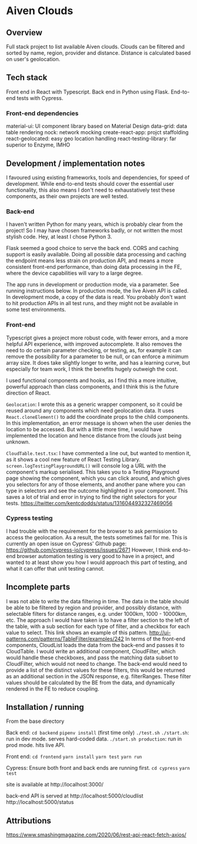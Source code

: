 # Aiven Clouds

## Overview

Full stack project to list available Aiven clouds.
Clouds can be filtered and sorted by name, region, provider and distance.
Distance is calculated based on user's geolocation.

## Tech stack

Front end in React with Typescript.
Back end in Python using Flask.
End-to-end tests with Cypress.

### Front-end dependencies

material-ui: UI component library based on Material Design
data-grid: data table rendering
nock: network mocking
create-react-app: projct staffolding
react-geolocated: easy geo location handling
react-testing-library: far superior to Enzyme, IMHO

## Development / implementation notes

I favoured using existing frameworks, tools and dependencies, for speed of development. While end-to-end tests should cover the essential user functionality, this also means I don't need to exhaustatively test these components, as their own projects are well tested.

### Back-end

I haven't written Python for many years, which is probably clear from the project! So I may have chosen frameworks badly, or not written the most stylish code. Hey, at least I chose Python 3.

Flask seemed a good choice to serve the back end.
CORS and caching support is easily available.
Doing all possible data processing and caching the endpoint means less strain on production API, and means a more consistent front-end performance, than doing data processing in the FE, where the device capabilities will vary to a large degree.

The app runs in development or production mode, via a parameter. See running instructions below.
In production mode, the live Aiven API is called. In development mode, a copy of the data is read. You probably don't want to hit production APIs in all test runs, and they might not be available in some test environments.

### Front-end

Typescript gives a project more robust code, with fewer errors, and a more helpful API experience, with improved autocomplete. It also removes the need to do certain parameter checking, or testing, as, for example it can remove the possibility for a parameter to be null, or can enforce a minimum array size. It does take slightly longer to write, and has a learning curve, but especially for team work, I think the benefits hugely outweigh the cost.

I used functional components and hooks, as I find this a more intuitive, powerful approach than class components, and I think this is the future direction of React.

`Geolocation`: I wrote this as a generic wrapper component, so it could be reused around any components which need geolocation data. It uses `React.cloneElement()` to add the coordinate props to the child components.
In this implementation, an error message is shown when the user denies the location to be accessed. But with a little more time, I would have implemented the location and hence distance from the clouds just being unknown.

`CloudTable.test.tsx`: I have commented a line out, but wanted to mention it, as it shows a cool new feature of React Testing Library.
`screen.logTestingPlaygroundURL()` will console log a URL with the component's markup serialised. This takes you to a Testing Playground page showing the component, which you can click around, and which gives you selectors for any of those elements, and another pane where you can type in selectors and see the outcome highlighted in your component. This saves a lot of trial and error in trying to find the right selectors for your tests.
https://twitter.com/kentcdodds/status/1316044932327469056

### Cypress testing

I had trouble with the requirement for the browser to ask permission to access the geolocation. As a result, the tests sometimes fail for me. This is currently an open issue on Cypress' Github page:
https://github.com/cypress-io/cypress/issues/2671
However, I think end-to-end browser automation testing is very good to have in a project, and wanted to at least show you how I would approach this part of testing, and what it can offer that unit testing cannot.

## Incomplete parts

I was not able to write the data filtering in time. The data in the table should be able to be filtered by region and provider, and possibly distance, with selectable filters for distance ranges, e.g. under 1000km, 1000 - 10000km, etc.
The approach I would have taken is to have a filter section to the left of the table, with a sub section for each type of filter, and a checkbox for each value to select. This link shows an example of this pattern.
http://ui-patterns.com/patterns/TableFilter/examples/242
In terms of the front-end components, CloudList loads the data from the back-end and passes it to CloudTable. I would write an additional component, CloudFilter, which would handle these checkboxes, and pass the matching data subset to CloudFilter, which would not need to change.
The back-end would need to provide a list of the distinct values for these filters, this would be returned as an additional section in the JSON response, e.g. filterRanges. These filter values should be calculated by the BE from the data, and dynamically rendered in the FE to reduce coupling.

## Installation / running

From the base directory

Back end:
`cd backend`
`pipenv install` (first time only)
`./test.sh`
`./start.sh`: run in dev mode. serves hard-coded data.
`./start.sh production`: run in prod mode. hits live API.

Front end:
`cd frontend`
`yarn install`
`yarn test`
`yarn run`

Cypress:
Ensure both front and back ends are running first.
`cd cypress`
`yarn test`

site is available at
http://localhost:3000/

back-end API is served at
http://localhost:5000/cloudlist
http://localhost:5000/status

## Attributions

https://www.smashingmagazine.com/2020/06/rest-api-react-fetch-axios/

